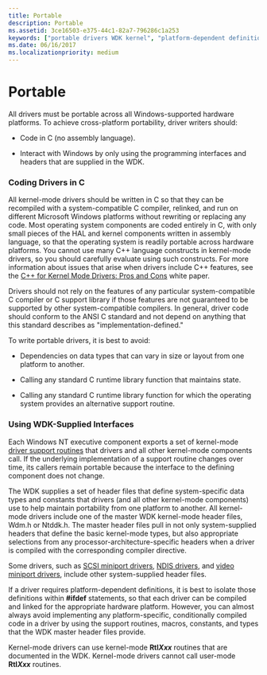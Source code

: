 ```yaml
---
title: Portable
description: Portable
ms.assetid: 3ce16503-e375-44c1-82a7-796286c1a253
keywords: ["portable drivers WDK kernel", "platform-dependent definitions WDK kernel"]
ms.date: 06/16/2017
ms.localizationpriority: medium
---
```


# Portable





All drivers must be portable across all Windows-supported hardware platforms. To achieve cross-platform portability, driver writers should:

-   Code in C (no assembly language).

-   Interact with Windows by only using the programming interfaces and headers that are supplied in the WDK.

### Coding Drivers in C

All kernel-mode drivers should be written in C so that they can be recompiled with a system-compatible C compiler, relinked, and run on different Microsoft Windows platforms without rewriting or replacing any code. Most operating system components are coded entirely in C, with only small pieces of the HAL and kernel components written in assembly language, so that the operating system is readily portable across hardware platforms. You cannot use many C++ language constructs in kernel-mode drivers, so you should carefully evaluate using such constructs. For more information about issues that arise when drivers include C++ features, see the [C++ for Kernel Mode Drivers: Pros and Cons](https://go.microsoft.com/fwlink/p/?linkid=56294) white paper.

Drivers should not rely on the features of any particular system-compatible C compiler or C support library if those features are not guaranteed to be supported by other system-compatible compilers. In general, driver code should conform to the ANSI C standard and not depend on anything that this standard describes as "implementation-defined."

To write portable drivers, it is best to avoid:

-   Dependencies on data types that can vary in size or layout from one platform to another.

-   Calling any standard C runtime library function that maintains state.

-   Calling any standard C runtime library function for which the operating system provides an alternative support routine.

### Using WDK-Supplied Interfaces

Each Windows NT executive component exports a set of kernel-mode [driver support routines](https://msdn.microsoft.com/library/windows/hardware/ff544200) that drivers and all other kernel-mode components call. If the underlying implementation of a support routine changes over time, its callers remain portable because the interface to the defining component does not change.

The WDK supplies a set of header files that define system-specific data types and constants that drivers (and all other kernel-mode components) use to help maintain portability from one platform to another. All kernel-mode drivers include one of the master WDK kernel-mode header files, Wdm.h or Ntddk.h. The master header files pull in not only system-supplied headers that define the basic kernel-mode types, but also appropriate selections from any processor-architecture-specific headers when a driver is compiled with the corresponding compiler directive.

Some drivers, such as [SCSI miniport drivers](https://msdn.microsoft.com/library/windows/hardware/ff565309), [NDIS drivers](https://msdn.microsoft.com/library/windows/hardware/ff556938), and [video miniport drivers](https://msdn.microsoft.com/library/windows/hardware/ff570509), include other system-supplied header files.

If a driver requires platform-dependent definitions, it is best to isolate those definitions within **\#ifdef** statements, so that each driver can be compiled and linked for the appropriate hardware platform. However, you can almost always avoid implementing any platform-specific, conditionally compiled code in a driver by using the support routines, macros, constants, and types that the WDK master header files provide.

Kernel-mode drivers can use kernel-mode **Rtl*Xxx*** routines that are documented in the WDK. Kernel-mode drivers cannot call user-mode **Rtl*Xxx*** routines.

 

 




